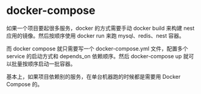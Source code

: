 # docker-compose

如果一个项目要起很多服务，docker 的方式需要手动 docker build 来构建 nest 应用的镜像。然后按顺序使用 docker run 来跑 mysql、redis、nest 容器。

而 docker compose 就只需要写一个 docker-compose.yml 文件，配置多个 service 的启动方式和 depends_on 依赖顺序。然后 docker-compose up 就可以批量按顺序启动一批容器。

基本上，如果项目依赖别的服务，在单台机器跑的时候都是需要用 Docker Compose 的。

<!-- TODO -->
